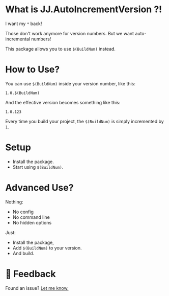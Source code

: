 ﻿What is JJ.AutoIncrementVersion ?!
==================================

I want my `*` back! 

Those don't work anymore for version numbers. But we want auto-incremental numbers!

This package allows you to use `$(BuildNum)` instead.


How to Use?
===========
 
You can use `$(BuildNum)` inside your version number, like this:

```
1.0.$(BuildNum)
```

And the effective version becomes something like this:

```
1.0.123
```

Every time you build your project, the `$(BuildNum)` is simply incremented by `1`.


Setup
=====

- Install the package.
- Start using `$(BuildNum)`.


Advanced Use?
=============

Nothing:

- No config
- No command line
- No hidden options
 
Just:

- Install the package, 
- Add `$(BuildNum)` to your version.
- And build.


💬 Feedback 
============

Found an issue? [Let me know.](https://jjvanzon.github.io/#-how-to-reach-me)